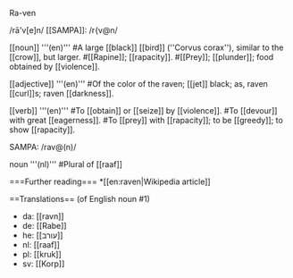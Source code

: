 Ra-ven

/rā'v[e]n/ [[SAMPA]]: /r{v@n/

[[noun]] '''(en)'''
#A large [[black]] [[bird]] (''Corvus corax''), similar to the [[crow]], but larger.
#[[Rapine]]; [[rapacity]].
#[[Prey]]; [[plunder]]; food obtained by [[violence]].

[[adjective]] '''(en)'''
#Of the color of the raven; [[jet]] black; as, raven [[curl]]s; raven [[darkness]].

[[verb]] '''(en)'''
#To [[obtain]] or [[seize]] by [[violence]].
#To [[devour]] with great [[eagerness]].
#To [[prey]] with [[rapacity]]; to be [[greedy]]; to show [[rapacity]].

SAMPA: /rav@(n)/

noun '''(nl)'''
#Plural of [[raaf]]

===Further reading===
*[[en:raven|Wikipedia article]]

==Translations==
(of English noun #1)
* da: [[ravn]]
* de: [[Rabe]]
* he: [[עורב]]
* nl: [[raaf]]
* pl: [[kruk]]
* sv: [[Korp]]